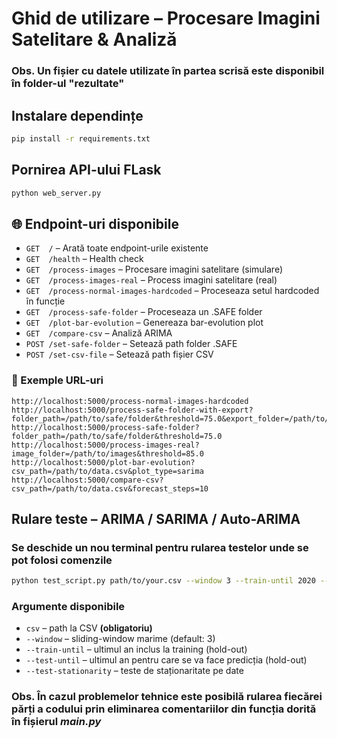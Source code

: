 # Ghid de utilizare – Procesare Imagini Satelitare & Analiză

### Obs. Un fișier cu datele utilizate în partea scrisă este disponibil în folder-ul "rezultate"

##  Instalare dependințe

~~~bash
pip install -r requirements.txt
~~~

##  Pornirea API-ului FLask

~~~bash
python web_server.py
~~~

## 🌐 Endpoint-uri disponibile

- `GET  /` – Arată toate endpoint-urile existente  
- `GET  /health` – Health check  
- `GET  /process-images` – Procesare imagini satelitare (simulare)  
- `GET  /process-images-real` – Process imagini satelitare (real)  
- `GET  /process-normal-images-hardcoded` – Proceseaza setul hardcoded în funcție 
- `GET  /process-safe-folder` – Proceseaza un .SAFE folder
- `GET  /plot-bar-evolution` – Genereaza bar-evolution plot  
- `GET  /compare-csv` – Analiză ARIMA  
- `POST /set-safe-folder` – Setează path folder .SAFE  
- `POST /set-csv-file` – Setează path fișier CSV  

### 🔗 Exemple URL-uri

~~~text
http://localhost:5000/process-normal-images-hardcoded
http://localhost:5000/process-safe-folder-with-export?folder_path=/path/to/safe/folder&threshold=75.0&export_folder=/path/to/export
http://localhost:5000/process-safe-folder?folder_path=/path/to/safe/folder&threshold=75.0
http://localhost:5000/process-images-real?image_folder=/path/to/images&threshold=85.0
http://localhost:5000/plot-bar-evolution?csv_path=/path/to/data.csv&plot_type=sarima
http://localhost:5000/compare-csv?csv_path=/path/to/data.csv&forecast_steps=10
~~~

##  Rulare teste – ARIMA / SARIMA / Auto-ARIMA

### Se deschide un nou terminal pentru rularea testelor unde se pot folosi comenzile
~~~bash
python test_script.py path/to/your.csv --window 3 --train-until 2020 --test-until 2023 --test-stationarity
~~~

###  Argumente disponibile

- `csv` – path la CSV **(obligatoriu)**  
- `--window` – sliding-window marime (default: 3)  
- `--train-until` – ultimul an inclus la training (hold-out)  
- `--test-until` – ultimul an pentru care se va face predicția (hold-out)  
- `--test-stationarity` – teste de staționaritate pe date

### Obs. În cazul problemelor tehnice este posibilă rularea fiecărei părți a codului prin eliminarea comentariilor din funcția dorită în fișierul <i>main.py</i>